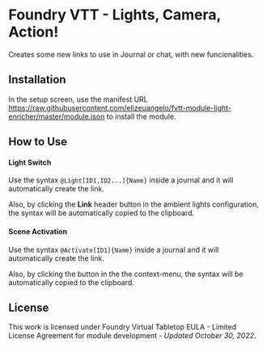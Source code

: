 # Foundry VTT - Lights, Camera, Action!

Creates some new links to use in Journal or chat, with new funcionalities.

## Installation

In the setup screen, use the manifest URL https://raw.githubusercontent.com/elizeuangelo/fvtt-module-light-enricher/master/module.json to install the module.

## How to Use

#### Light Switch

Use the syntax `@Light[ID1,ID2...]{Name}` inside a journal and it will automatically create the link.

Also, by clicking the **Link** header button in the ambient lights configuration, the syntax will be automatically copied to the clipboard.

#### Scene Activation

Use the syntax `@Activate[ID1]{Name}` inside a journal and it will automatically create the link.

Also, by clicking the button in the the context-menu, the syntax will be automatically copied to the clipboard.

## License

This work is licensed under Foundry Virtual Tabletop EULA - Limited License Agreement for module development - _Updated October 30, 2022_.
